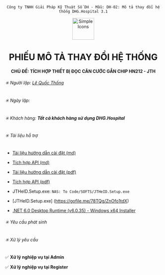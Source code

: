 <div align="center">

`Công ty TNHH Giải Pháp Kỹ Thuật Số DH - Mẫu: DH-02: Mô tả thay đổi hệ thống DHG.Hospital 3.1`

</div>

<div align="center">
  <img src="https://raw.githubusercontent.com/dh-hos/dhg.hospitalprinter/main/Deploy_Tools/Logo.ico" alt="Simple Icons" width=70>
  <h1>PHIẾU MÔ TẢ THAY ĐỔI HỆ THỐNG</h1>  
</div>
<div align="center">

#### CHỦ ĐỀ: TÍCH HỢP THIẾT BỊ ĐỌC CĂN CƯỚC GẮN CHIP HN212 - JTH

</div>

###### :eight_spoked_asterisk: Người lập: [Lê Quốc Thống](https://github.com/lequocthong29)

###### :eight_spoked_asterisk: Ngày lập:

###### :eight_spoked_asterisk: Khách hàng: **Tất cả khách hàng sử dụng DHG.Hospital**

###### :eight_spoked_asterisk: Tài liệu hỗ trợ

- [Tài liệu hướng dẫn cài đặt (md)](Tich-hop-doc-the-cccd-gan-chip-HN212-jth-api.md)

- [Tích hợp API (md)](Tich-hop-doc-the-cccd-gan-chip-HN212-jth.md)

- [Tài liệu hướng dẫn cài đặt (pdf)](Tich-hop-doc-the-cccd-gan-chip-HN212-jth.pdf)

- [Tích hợp API (pdf)](Tich-hop-doc-the-cccd-gan-chip-HN212-jth-api.pdf)

- JTHeID.Setup.exe: `NAS: To Code/SOFTS/JTHeID.Setup.exe`

- [JTHeID.Setup.exe] (https://gofile.me/78TQg/ZnOfo1tdX)

- [.NET 6.0 Desktop Runtime (v6.0.35) - Windows x64 Installer](https://download.visualstudio.microsoft.com/download/pr/0bfb4b48-9221-491f-8157-eed2307f13e6/3d7890b36ae32759d141633afd43787e/windowsdesktop-runtime-6.0.35-win-x64.exe)

###### :eight_spoked_asterisk: Yêu cầu phát sinh

###### :eight_spoked_asterisk: Xử lý yêu cầu

:white_check_mark: **Xử lý nghiệp vụ tại Admin**

:white_check_mark: **Xử lý nghiệp vụ tại Register**
